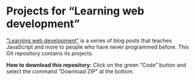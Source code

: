 # Projects for “Learning web development”

[“Learning web development”](https://2ality.com/2025/08/learning-web-dev-toc.html) is a series of blog posts that teaches JavaScript and more to people who have never programmed before. This Git repository contains its projects.

**How to download this repository:** Click on the green “Code” button and select the command “Download ZIP” at the bottom.
